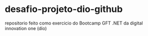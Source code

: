 # desafio-projeto-dio-github
repositorio feito como exercicio do Bootcamp GFT .NET da digital innovation one (dio)
